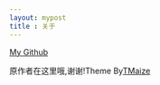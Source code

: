 ```yaml
---
layout: mypost
title : 关于
---
```



[My Github](https://github.com/7yzx/7yzx.github.io)



原作者在这里哦,谢谢!Theme By[TMaize](https://github.com/TMaize/tmaize-blog)
